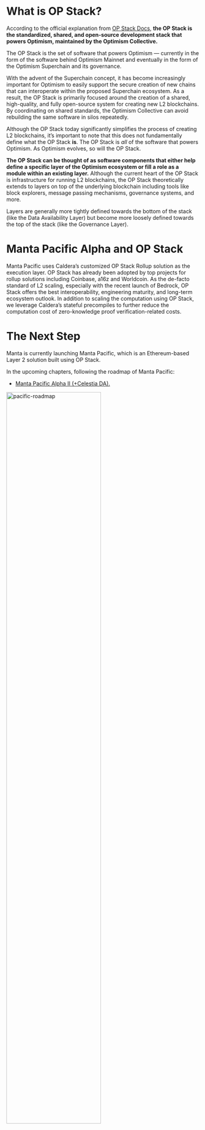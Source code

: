 # What is OP Stack?

According to the official explanation from [OP Stack Docs](https://stack.optimism.io/#the-op-stack-powers-optimism), **the OP Stack is the standardized, shared, and open-source development stack that powers Optimism, maintained by the Optimism Collective.**

The OP Stack is the set of software that powers Optimism — currently in the form of the software behind Optimism Mainnet and eventually in the form of the Optimism Superchain and its governance.

With the advent of the Superchain concept, it has become increasingly important for Optimism to easily support the secure creation of new chains that can interoperate within the proposed Superchain ecosystem. As a result, the OP Stack is primarily focused around the creation of a shared, high-quality, and fully open-source system for creating new L2 blockchains. By coordinating on shared standards, the Optimism Collective can avoid rebuilding the same software in silos repeatedly.

Although the OP Stack today significantly simplifies the process of creating L2 blockchains, it’s important to note that this does not fundamentally define what the OP Stack **is**. The OP Stack is *all* of the software that powers Optimism. As Optimism evolves, so will the OP Stack.

**The OP Stack can be thought of as software components that either help define a specific layer of the Optimism ecosystem or fill a role as a module within an existing layer.** Although the current heart of the OP Stack is infrastructure for running L2 blockchains, the OP Stack theoretically extends to layers on top of the underlying blockchain including tools like block explorers, message passing mechanisms, governance systems, and more.

Layers are generally more tightly defined towards the bottom of the stack (like the Data Availability Layer) but become more loosely defined towards the top of the stack (like the Governance Layer).

# **Manta Pacific Alpha and** OP Stack

Manta Pacific uses Caldera’s customized OP Stack Rollup solution as the execution layer. OP Stack has already been adopted by top projects for rollup solutions including Coinbase, a16z and Worldcoin. As the de-facto standard of L2 scaling, especially with the recent launch of Bedrock, OP Stack offers the best interoperability, engineering maturity, and long-term ecosystem outlook. In addition to scaling the computation using OP Stack, we leverage Caldera’s stateful precompiles to further reduce the computation cost of zero-knowledge proof verification-related costs.

# The Next Step

Manta is currently launching Manta Pacific, which is an Ethereum-based Layer 2 solution built using OP Stack.

In the upcoming chapters, following the roadmap of Manta Pacific:
- [Manta Pacific Alpha II (+Celestia DA).](/docs/concepts/Celestia)

<div style={{textAlign: 'center',marginBottom: '24px'}}>
    <img alt="pacific-roadmap" src="/img/guides/pacific-roadmap.png" width="70%"/>
</div>